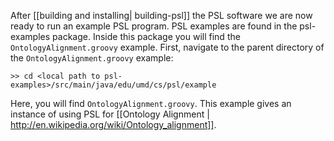 After [[building and installing| building-psl]] the PSL software we are now ready to run an example PSL program.  PSL examples are found in the psl-examples package.  Inside this package you will find the ```OntologyAlignment.groovy``` example.  First, navigate to the parent directory of the `OntologyAlignment.groovy` example:  
  

````
>> cd <local path to psl-examples>/src/main/java/edu/umd/cs/psl/example  
````     
  
Here, you will find `OntologyAlignment.groovy`. This example gives an instance of using PSL for [[Ontology Alignment | http://en.wikipedia.org/wiki/Ontology_alignment]].  